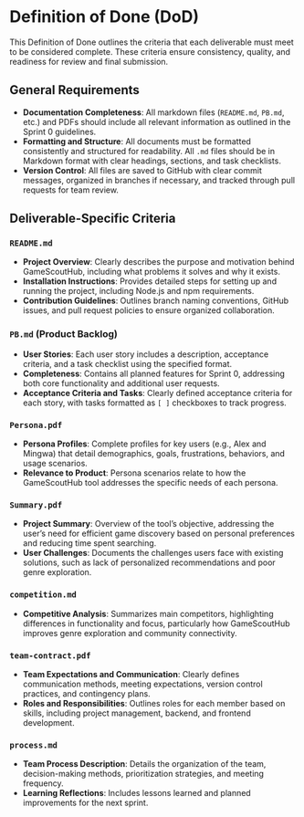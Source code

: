 # Definition of Done (DoD)

This Definition of Done outlines the criteria that each deliverable must meet to be considered complete. These criteria ensure consistency, quality, and readiness for review and final submission.

## General Requirements
- **Documentation Completeness**: All markdown files (`README.md`, `PB.md`, etc.) and PDFs should include all relevant information as outlined in the Sprint 0 guidelines.
- **Formatting and Structure**: All documents must be formatted consistently and structured for readability. All `.md` files should be in Markdown format with clear headings, sections, and task checklists.
- **Version Control**: All files are saved to GitHub with clear commit messages, organized in branches if necessary, and tracked through pull requests for team review.

## Deliverable-Specific Criteria

### `README.md`
- **Project Overview**: Clearly describes the purpose and motivation behind GameScoutHub, including what problems it solves and why it exists.
- **Installation Instructions**: Provides detailed steps for setting up and running the project, including Node.js and npm requirements.
- **Contribution Guidelines**: Outlines branch naming conventions, GitHub issues, and pull request policies to ensure organized collaboration.

### `PB.md` (Product Backlog)
- **User Stories**: Each user story includes a description, acceptance criteria, and a task checklist using the specified format.
- **Completeness**: Contains all planned features for Sprint 0, addressing both core functionality and additional user requests.
- **Acceptance Criteria and Tasks**: Clearly defined acceptance criteria for each story, with tasks formatted as `[ ]` checkboxes to track progress.

### `Persona.pdf`
- **Persona Profiles**: Complete profiles for key users (e.g., Alex and Mingwa) that detail demographics, goals, frustrations, behaviors, and usage scenarios.
- **Relevance to Product**: Persona scenarios relate to how the GameScoutHub tool addresses the specific needs of each persona.

### `Summary.pdf`
- **Project Summary**: Overview of the tool’s objective, addressing the user’s need for efficient game discovery based on personal preferences and reducing time spent searching.
- **User Challenges**: Documents the challenges users face with existing solutions, such as lack of personalized recommendations and poor genre exploration.

### `competition.md`
- **Competitive Analysis**: Summarizes main competitors, highlighting differences in functionality and focus, particularly how GameScoutHub improves genre exploration and community connectivity.

### `team-contract.pdf`
- **Team Expectations and Communication**: Clearly defines communication methods, meeting expectations, version control practices, and contingency plans.
- **Roles and Responsibilities**: Outlines roles for each member based on skills, including project management, backend, and frontend development.

### `process.md`
- **Team Process Description**: Details the organization of the team, decision-making methods, prioritization strategies, and meeting frequency.
- **Learning Reflections**: Includes lessons learned and planned improvements for the next sprint.

